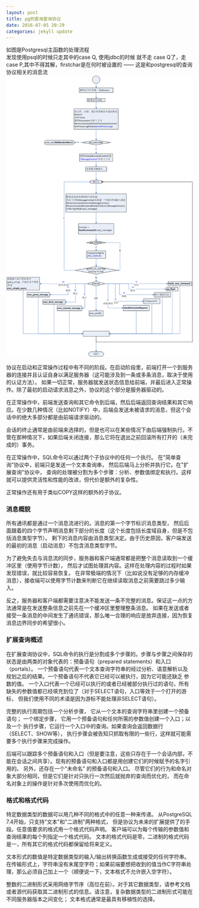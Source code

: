 ```yaml
---
layout: post
title: pg的查询查询协议
date: 2016-07-05 20:29
categories: jekyll update
---
```




如图是Postgresql主函数的处理流程  
发现使用psql的时候只走其中的case Q, 使用jdbc的时候 就不走 case Q了，走 case P,其中不得其解，firstchar是在何时被设置的 —— 这是和postgresql的查询协议相关的消息流
![postgresmain](/image/postgresMain.png)

协议在启动和正常操作过程中有不同的阶段。在启动阶段里，前端打开一个到服务器的连接并且认证自身以满足服务器（这可能涉及到一条或多条消息，取决于使用的认证方法）。 如果一切正常，服务器就发送状态信息给前端，并最后进入正常操作。除了最初的启动请求消息之外，协议的这个部分是服务器驱动的。

在正常操作中，前端发送查询和其它命令到后端，然后后端返回查询结果和其它响应。在少数几种情况（比如NOTIFY）中，后端会发送未被请求的消息，但这个会话中的绝大多部分都是由前端请求驱动的。

会话的终止通常是由前端来选择的，但是也可以在某些情况下由后端强制执行。不管在那种情况下，如果后端关闭连接，那么它将在退出之前回滚所有打开的（未完成的）事务。

在正常操作中，SQL命令可以通过两个子协议中的任何一个执行。 在"简单查询"协议中，前端只是发送一个文本查询串， 然后后端马上分析并执行它。在"扩展查询"协议中， 查询的处理被分割为多个步骤：分析、参数值绑定和执行。这样就可以提供灵活性和性能的改进，但代价是额外的复杂性。

正常操作还有用于类似COPY这样的额外的子协议。

### 消息概貌

所有通讯都是通过一个消息流进行的。消息的第一个字节标识消息类型， 然后后面跟着的四个字节声明消息剩下部分的长度（这个长度包括长度域自身，但是不包括消息类型字节）。 剩下的消息内容由消息类型决定。由于历史原因，客户端发送的最初的消息（启动消息）不包含消息类型字节。

为了避免失去与消息流的同步，服务器和客户端通常都是把整个消息读取到一个缓冲区里（使用字节计数）， 然后才试图处理其内容。这样在处理内容的过程时如果发现错误，就比较容易恢复。 在非常极端的情况下（比如说没有足够的内存缓冲消息），接收端可以使用字节计数来判断它在继续读取消息之前需要跳过多少输入。

反之，服务器和客户端都需要注意决不能发送一条不完整的消息。保证这一点的方法通常是在发送整条信息之前先在一个缓冲区里整理整条消息。 如果在发送或者接受一条消息的中间发生了通讯错误，那么唯一合理的响应是放弃连接，因为恢复消息边界同步的希望很小。

### 扩展查询概述

在扩展查询协议中，SQL命令的执行是分割成多个步骤的。步骤与步骤之间保存的状态是由两类的对象代表的：预备语句（prepared statements）和入口（portals）。 一个预备语句代表一个文本查询字符串的经过分析、语意解析以及规划之后的结果。一个预备语句不代表它已经可以被执行，因为它可能还缺乏 参数的值。 一个入口代表一个已经可以执行的或者已经被部分执行过的语句，所有缺失的参数值都已经填充到位了（对于SELECT语句，入口等效于一个打开的游标， 但我们使用不同的术语是因为游标不能处理非SELECT语句）。

完整的执行周期包括一个分析步骤， 它从一个文本的查询字符串里创建一个预备语句； 一个绑定步骤， 它用一个预备语句和任何所需的参数值创建一个入口；以及一个 执行步骤，它运行一个入口中的查询。如果查询会返回数据行（SELECT、SHOW等）， 执行步骤会被告知只抓取有限的一些行，这样就可能需要多个执行步骤来完成操作。

后端可以跟踪多个预备语句和入口（但是要注意，这些只存在于一个会话内部，不能在会话之间共享）。现有的预备语句和入口都是用创建它们的时候赋予的名字引用的。 另外，还存在一个"未命名" 的预备语句和入口。 尽管它们的行为和命名对象大部分相同，但是它们是针对只执行一次然后就抛弃的查询而优化的， 而在命名对象上的操作是针对多次使用而优化的。

### 格式和格式代码

特定数据类型的数据可以用几种不同的格式中的任意一种来传递。 从PostgreSQL 7.4开始，只支持"文本"和"二进制"两种格式， 但是协议为未来的扩展提供了的手段。任意值要求的格式用一个格式代码声明。 客户端可以为每个传输的参数值和查询结果的每个列指定一个格式代码。 文本的格式代码是零，二进制的格式代码是一，所有其它的格式代码都保留给将来定义。

文本形式的数值是特定数据类型的输入/输出转换函数生成或接受的任何字符串。在传输形式上，字符串没有末尾空字符；如果前端要想把收到的值当作C字符串处理，那么必须自己加上一个（顺便说一下，文本格式不允许嵌入空字符）。

整数的二进制形式采用网络字节序（高位在前）。对于其它数据类型，请参考文档或者源代码获取其二进制形式的信息。请注意，复杂数据类型的二进制形式可能在不同服务器版本之间变化； 文本格式通常是最具有移植性的选择。

